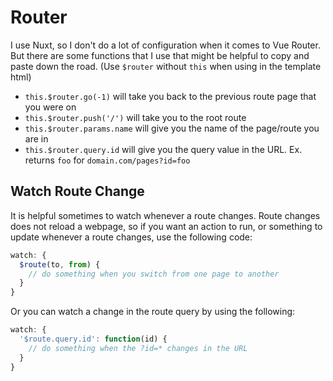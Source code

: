 # Router

I use Nuxt, so I don't do a lot of configuration when it comes to Vue Router. But there are some functions that I use that might be helpful to copy and paste down the road. (Use `$router` without `this` when using in the template html)

- `this.$router.go(-1)` will take you back to the previous route page that you were on
- `this.$router.push('/')` will take you to the root route
- `this.$router.params.name` will give you the name of the page/route you are in
- `this.$router.query.id` will give you the query value in the URL. Ex. returns `foo` for `domain.com/pages?id=foo`

## Watch Route Change

It is helpful sometimes to watch whenever a route changes. Route changes does not reload a webpage, so if you want an action to run, or something to update whenever a route changes, use the following code:

``` js
watch: {
  $route(to, from) {
    // do something when you switch from one page to another
  }
}
```

Or you can watch a change in the route query by using the following:

``` js
watch: {
  '$route.query.id': function(id) {
    // do something when the ?id=* changes in the URL
  }
}
```